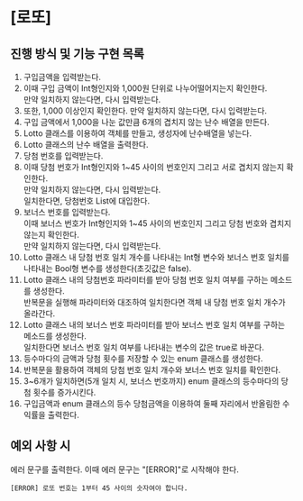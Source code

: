 # [로또]

## 진행 방식 및 기능 구현 목록

1. 구입금액을 입력받는다.
2. 이때 구입 금액이 Int형인지와 1,000원 단위로 나누어떨어지는지 확인한다.<br />만약 일치하지 않는다면, 다시 입력받는다.
3. 또한, 1,000 이상인지 확인한다. 만약 일치하지 않는다면, 다시 입력받는다.
4. 구입 금액에서 1,000을 나눈 값만큼 6개의 겹치지 않는 난수 배열을 만든다.
5. Lotto 클래스를 이용하여 객체를 만들고, 생성자에 난수배열을 넣는다.
6. Lotto 클래스의 난수 배열을 출력한다.
7. 당첨 번호를 입력받는다.
8. 이때 당첨 번호가 Int형인지와 1~45 사이의 번호인지 그리고 서로 겹치지 않는지 확인한다.<br />만약 일치하지 않는다면, 다시 입력받는다.<br />일치한다면, 당첨번호 List에 대입한다.
9. 보너스 번호를 입력받는다.<br />이때 보너스 번호가 Int형인지와 1~45 사이의 번호인지 그리고 당첨 번호와 겹치지 않는지 확인한다.<br />만약 일치하지 않는다면, 다시 입력받는다.
10. Lotto 클래스 내 당첨 번호 일치 개수를 나타내는 Int형 변수와 보너스 번호 일치를 나타내는 Bool형 변수를 생성한다(초깃값은 false).
11. Lotto 클래스 내의 당첨번호 파라미터를 받아 당첨 번호 일치 여부를 구하는 메소드를 생성한다.<br/>반복문을 실행해 파라미터와 대조하여 일치한다면 객체 내 당첨 번호 일치 개수가 올라간다.
12. Lotto 클래스 내의 보너스 번호 파라미터를 받아 보너스 번호 일치 여부를 구하는 메소드를 생성한다.<br/>일치한다면 보너스 번호 일치 여부를 나타내는 변수의 값은 true로 바꾼다.
13. 등수마다의 금액과 당첨 횟수를 저장할 수 있는 enum 클래스를 생성한다.
14. 반복문을 활용하여 객체의 당첨 번호 일치 개수와 보너스 번호 일치를 확인한다.
15. 3~6개가 일치하면(5개 일치 시, 보너스 번호까지) enum 클래스의 등수마다의 당첨 횟수를 증가시킨다.
16. 구입금액과 enum 클래스의 등수 당첨금액을 이용하여 둘째 자리에서 반올림한 수익률을 출력한다.

## 예외 사항 시
에러 문구를 출력한다. 이때 에러 문구는 "[ERROR]"로 시작해야 한다.
```
[ERROR] 로또 번호는 1부터 45 사이의 숫자여야 합니다.
```